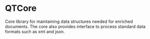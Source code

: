 # QTCore
Core library for maintaining data structures needed for enriched documents.
The core also provides interface to process standard data formats such as xml and json.
